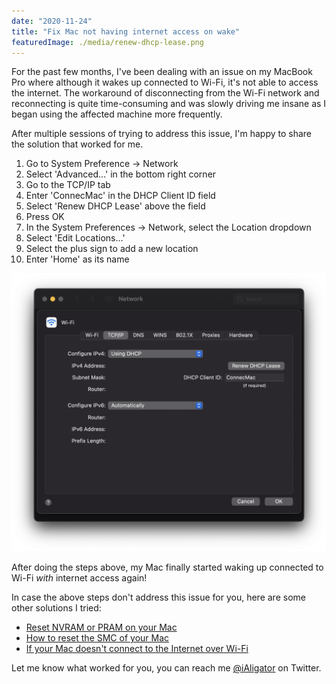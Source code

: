 ```yaml
---
date: "2020-11-24"
title: "Fix Mac not having internet access on wake"
featuredImage: ./media/renew-dhcp-lease.png
---
```


For the past few months, I've been dealing with an issue on my MacBook Pro where although it wakes up connected to Wi-Fi, it's not able to access the internet. The workaround of disconnecting from the Wi-Fi network and reconnecting is quite time-consuming and was slowly driving me insane as I began using the affected machine more frequently.

After multiple sessions of trying to address this issue, I'm happy to share the solution that worked for me.

1. Go to System Preference → Network
2. Select 'Advanced...' in the bottom right corner
3. Go to the TCP/IP tab
4. Enter 'ConnecMac' in the DHCP Client ID field
5. Select 'Renew DHCP Lease' above the field
6. Press OK
7. In the System Preferences → Network, select the Location dropdown
8. Select 'Edit Locations...'
9. Select the plus sign to add a new location
10. Enter 'Home' as its name

![Renew DHCP Lease](./media/renew-dhcp-lease.png)

After doing the steps above, my Mac finally started waking up connected to Wi-Fi _with_ internet access again!

In case the above steps don't address this issue for you, here are some other solutions I tried:

- [Reset NVRAM or PRAM on your Mac](https://support.apple.com/en-us/HT204063)
- [How to reset the SMC of your Mac](https://support.apple.com/en-gb/HT201295)
- [If your Mac doesn't connect to the Internet over Wi-Fi](https://support.apple.com/en-us/HT202663)

Let me know what worked for you, you can reach me [@iAligator](https://twitter.com/iAligator) on Twitter.
